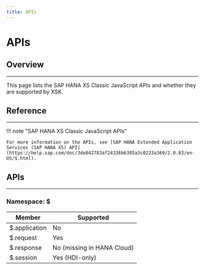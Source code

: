 ```yaml
---
title: APIs
---
```


APIs
===

## Overview
---

This page lists the SAP HANA XS Classic JavaScript APIs and whether they are supported by XSK.

## Reference
---

!!! note "SAP HANA XS Classic JavaScript APIs"

    For more information on the APIs, see [SAP HANA Extended Application Services (SAP HANA XS) API](https://help.sap.com/doc/3de842783af24336b6305a3c0223a369/2.0.03/en-US/$.html).

## APIs
---

### Namespace: $

| Member        | Supported                  |
|---------------|----------------------------|
| $.application | No                         |
| $.request     | Yes                        |
| $.response    | No (missing in HANA Cloud) |
| $.session     | Yes (HDI-only)             |

